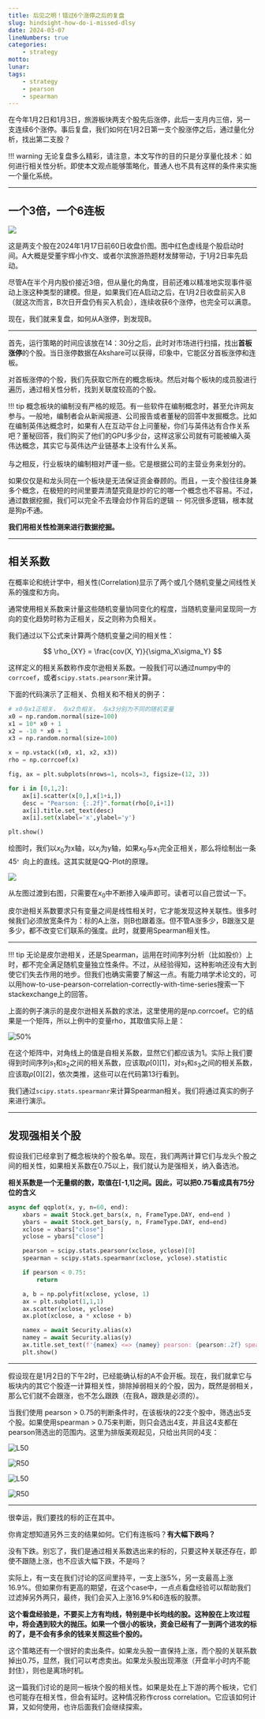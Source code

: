 ```yaml
---
title: 后见之明！错过6个涨停之后的复盘
slug: hindsight-how-do-i-missed-dlsy
date: 2024-03-07
lineNumbers: true
categories:
    - strategy
motto:
lunar:
tags: 
    - strategy
    - pearson
    - spearman
---
```


在今年1月2日和1月3日，旅游板块两支个股先后涨停，此后一支月内三倍，另一支连续6个涨停。事后复盘，我们如何在1月2日第一支个股涨停之后，通过量化分析，找出第二支股？

!!! warning
    无论复盘多么精彩，请注意，本文写作的目的只是分享量化技术：如何进行相关性分析。即使本文观点能够策略化，普通人也不具有这样的条件来实施一个量化系统。

---

## 一个3倍，一个6连板

![](https://images.jieyu.ai/images/2024/03/cbs-vs-dlsy.jpg)

这是两支个股在2024年1月17日前60日收盘价图。图中红色虚线是个股启动时间。A大概是受董宇辉小作文、或者尔滨旅游热题材发酵带动，于1月2日率先启动。

尽管A在半个月内股价接近3倍，但从量化的角度，目前还难以精准地实现事件驱动上涨这种类型的建模。但是，如果我们在A启动之后，在1月2日收盘前买入B（就这次而言，B次日开盘仍有买入机会），连续收获6个涨停，也完全可以满意。

现在，我们就来复盘，如何从A涨停，到发现B。

---

首先，运行策略的时间应该放在14：30分之后，此时对市场进行扫描，找出**首板涨停**的个股。当日涨停数据在Akshare可以获得，印象中，它能区分首板涨停和连板。

对首板涨停的个股，我们先获取它所在的概念板块。然后对每个板块的成员股进行遍历，通过相关性分析，找到关联度较高的个股。

!!! tip
    概念板块的编制没有严格的规范。有一些软件在编制概念时，甚至允许网友参与。一般地，编制者会从新闻报道、公司报告或者董秘的回答中发掘概念。比如在编制英伟达概念时，如果有人在互动平台上问董秘，你们与英伟达有合作关系吧？董秘回答，我们购买了他们的GPU多少台，这样这家公司就有可能被编入英伟达概念，其实它与英伟达产业链基本上没有什么关系。<br><br>与之相反，行业板块的编制相对严谨一些。它是根据公司的主营业务来划分的。

如果仅仅是和龙头同在一个板块是无法保证资金眷顾的。而且，一支个股往往身兼多个概念，在极短的时间里要弄清楚究竟是炒的它的哪一个概念也不容易。不过，通过数据挖掘，我们可以完全不去理会炒作背后的逻辑 -- 何况很多逻辑，根本就是狗p不通。

**我们用相关性检测来进行数据挖掘。**

---

## 相关系数
在概率论和统计学中，相关性(Correlation)显示了两个或几个随机变量之间线性关系的强度和方向。


通常使用相关系数来计量这些随机变量协同变化的程度，当随机变量间呈现同一方向的变化趋势时称为正相关，反之则称为负相关。 


我们通过以下公式来计算两个随机变量之间的相关性：

$$
\rho_{XY} = \frac{cov(X, Y)}{\sigma_X\sigma_Y}
$$

这样定义的相关系数称作皮尔逊相关系数。一般我们可以通过numpy中的`corrcoef`，或者`scipy.stats.pearsonr`来计算。

下面的代码演示了正相关、负相关和不相关的例子：

```python
# x0与x1正相关， 与x2负相关， 与x3分别为不同的随机变量
x0 = np.random.normal(size=100)
x1 = 10* x0 + 1
x2 = -10 * x0 + 1
x3 = np.random.normal(size=100)

x = np.vstack((x0, x1, x2, x3))
rho = np.corrcoef(x)

fig, ax = plt.subplots(nrows=1, ncols=3, figsize=(12, 3))

for i in [0,1,2]:
    ax[i].scatter(x[0,],x[1+i,])
    desc = "Pearson: {:.2f}".format(rho[0,i+1])
    ax[i].title.set_text(desc)
    ax[i].set(xlabel='x',ylabel='y')

plt.show()
```



绘图时，我们以$x_0$为x轴，以$x_i$为y轴，如果$x_0$与$x_1$完全正相关，那么将绘制出一条$45^。$向上的直线。这其实就是QQ-Plot的原理。

![](https://images.jieyu.ai/images/2024/03/correlation-three.jpg)

从左图过渡到右图，只需要在$x_0$中不断掺入噪声即可。读者可以自己尝试一下。

皮尔逊相关系数要求只有变量之间是线性相关时，它才能发现这种关联性。很多时候我们必须放宽条件为：标的A上涨，则B也跟着涨。但不管A涨多少，B跟涨又是多少，都不改变它们联系的强度。此时，就要用Spearman相关性。

---

!!! tip
    无论是皮尔逊相关，还是Spearman，运用在时间序列分析（比如股价）上时，都不完全满足随机变量独立性条件。不过，从经验得知，这种影响还没有大到使它们失去作用的地步。但我们也确实需要了解这一点。有能力啃学术论文的，可以用how-to-use-pearson-correlation-correctly-with-time-series搜索一下stackexchange上的回答。

上面的例子演示的是皮尔逊相关系数的求法，这里使用的是np.corrcoef。它的结果是一个矩阵，所以上例中的变量rho，其取值实际上是：

![50%](https://images.jieyu.ai/images/2024/03/rho-by-numpy.jpg)

在这个矩阵中，对角线上的值是自相关系数，显然它们都应该为1。实际上我们要得到时间序列$s_1$和$s_2$之间的相关系数，应该取$\rho[0][1]$，对$s_1$和$s_3$之间的相关系数，应该取$\rho[0][2]$，依次类推，这些可以在代码第13行看到。

我们通过`scipy.stats.spearmanr`来计算Spearman相关。我们将通过真实的例子来进行演示。

---

## 发现强相关个股

假设我们已经拿到了概念板块的个股名单。现在，我们两两计算它们与龙头个股之间的相关性，如果相关系数在0.75以上，我们就认为是强相关，纳入备选池。

**相关系数是一个无量纲的数，取值在[-1,1]之间。因此，可以把0.75看成具有75分位的含义**


```python
async def qqplot(x, y, n=60, end):
    xbars = await Stock.get_bars(x, n, FrameType.DAY, end=end )
    ybars = await Stock.get_bars(y, n, FrameType.DAY, end=end)
    xclose = xbars["close"]
    yclose = ybars["close"]

    pearson = scipy.stats.pearsonr(xclose, yclose)[0]
    spearman = scipy.stats.spearmanr(xclose, yclose).statistic

    if pearson < 0.75:
        return

    a, b = np.polyfit(xclose, yclose, 1)
    ax = plt.subplot(1,1,1)
    ax.scatter(xclose, yclose)
    ax.plot(xclose, a * xclose + b)

    namex = await Security.alias(x)
    namey = await Security.alias(y)
    ax.title.set_text(f'{namex} <=> {namey} pearson: {pearson:.2f} spearman: {spearman:.2f}')
    plt.show()
```

---

假设现在是1月2日的下午2时，已经能确认标的A不会开板。现在，我们就拿它与板块内的其它个股逐一计算相关性，排除掉弱相关的个股，因为，既然是弱相关，那么它们就不会跟涨，也不怎么跟跌（在我A，跟跌是必须的）。

当我们使用 pearson > 0.75的判断条件时，在该板块的22支个股中，筛选出5支个股。如果使用spearman > 0.75来判断，则只会选出4支，并且这4支都在pearson筛选出的范围内。这里为排版美观起见，只给出共同的4支：


![L50](https://images.jieyu.ai/images/2024/03/cbs-vs-xzly.jpg)

![R50](https://images.jieyu.ai/images/2024/03/cbs-vs-zxly.jpg)

![L50](https://images.jieyu.ai/images/2024/03/cbs-vs-stsd.jpg)

![R50](https://images.jieyu.ai/images/2024/03/cbs-corr-dlsy.jpg)

---

很幸运，我们要找的标的正在其中。

你肯定想知道另外三支的结果如何。它们有连板吗？**有大幅下跌吗？**


没有下跌。别忘了，我们是通过相关系数选出来的标的，只要这种关联还存在，即使不跟随上涨，也不应该大幅下跌，不是吗？

实际上，有一支在我们讨论的区间里持平，一支上涨5%，另一支最高上涨16.9%。但如果你有更高的期望，在这个case中，一点点看盘经验可以帮助我们过滤掉另外两只，最终，我们会买入上涨16.9%和6连板的股票。

**这个看盘经验是，不要买上方有均线，特别是中长均线的股。这种股在上攻过程中，将会遇到较大的抛压。如果一个很小的板块，资金已经有了一到两个进攻的标的了，是不会有多余的钱来关照这些个股的。**

这个策略还有一个很好的卖出条件。如果龙头股一直保持上涨，而个股的关联系数掉出0.75，显然，我们可以考虑卖出。如果龙头股出现滞涨（开盘半小时内不能封住），则也是离场时机。

这一篇我们讨论的是同一板块个股的相关性。如果是处在上下游的两个板块，它们也可能存在相关性，但会有延时。这种情况称作cross correlation。它应该如何计算，又如何使用，也许后面我们会继续探索。








